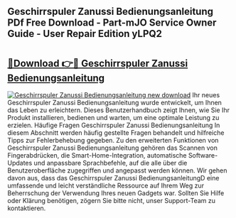 ## Geschirrspuler Zanussi Bedienungsanleitung PDf Free Download - Part-mJO Service Owner Guide - User Repair Edition yLPQ2

# <h2><a href="http://df3pxt.blite.top/?on=Geschirrspuler+Zanussi+Bedienungsanleitung">🔗Download 👉🔴 Geschirrspuler Zanussi Bedienungsanleitung</a></h2>

[![Geschirrspuler Zanussi Bedienungsanleitung new download](https://i.imgur.com/lujVjoI.png)](http://df3pxt.blite.top/?on=Geschirrspuler+Zanussi+Bedienungsanleitung)
Ihr neues Geschirrspuler Zanussi Bedienungsanleitung wurde entwickelt, um Ihnen das Leben zu erleichtern. Dieses Benutzerhandbuch zeigt Ihnen, wie Sie Ihr Produkt installieren, bedienen und warten, um eine optimale Leistung zu erzielen. Häufige Fragen Geschirrspuler Zanussi Bedienungsanleitung In diesem Abschnitt werden häufig gestellte Fragen behandelt und hilfreiche Tipps zur Fehlerbehebung gegeben. Zu den erweiterten Funktionen von Geschirrspuler Zanussi Bedienungsanleitung gehören das Scannen von Fingerabdrücken, die Smart-Home-Integration, automatische Software-Updates und anpassbare Sprachbefehle, auf die alle über die Benutzeroberfläche zugegriffen und angepasst werden können. Wir gehen davon aus, dass das Geschirrspuler Zanussi BedienungsanleitungD eine umfassende und leicht verständliche Ressource auf Ihrem Weg zur Beherrschung der Verwendung Ihres neuen Gadgets war. Sollten Sie Hilfe oder Klärung benötigen, zögern Sie bitte nicht, unser Support-Team zu kontaktieren.
